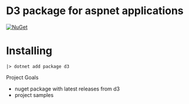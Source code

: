 # D3 package for aspnet applications

[![NuGet](https://buildstats.info/nuget/d3)](http://www.nuget.org/packages/d3)

# Installing

```
|> dotnet add package d3
```

Project Goals

- nuget package with latest releases from d3
- project samples
